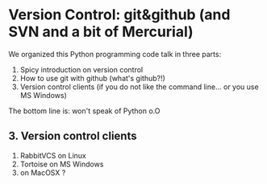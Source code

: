 # Version Control: git&github (and SVN and a bit of Mercurial)

We organized this Python programming code talk in three parts:
1. Spicy introduction on version control 
2. How to use git with github (what's github?!)
3. Version control clients (if you do not like the command line... or you use MS Windows)
    
The bottom line is: won't speak of Python o.O

## 3. Version control clients

1. RabbitVCS on Linux
2. Tortoise on MS Windows
3. on MacOSX ?
